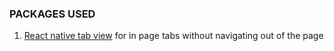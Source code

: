### PACKAGES USED
1. [React native tab view](https://www.npmjs.com/package/react-native-tab-view) for in page tabs without navigating out of the page